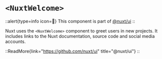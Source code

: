 # `<NuxtWelcome>`

::alert{type=info icon=🔎}
This component is part of [@nuxt/ui](https://github.com/nuxt/ui)
::

Nuxt uses the `<NuxtWelcome>` component to greet users in new projects. It includes links to the Nuxt documentation, source code and social media accounts.

::ReadMore{link="https://github.com/nuxt/ui" title="@nuxt/ui"}
::

